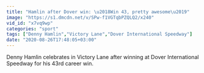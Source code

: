 ```yaml
---
title: "Hamlin after Dover win: \u2018Win 43, pretty awesome\u2019"
image: "https://s1.dmcdn.net/v/SPw-f1VGTqbPZQLQ2/x240"
vid_id: "x7vq9wp"
categories: "sport"
tags: ["Denny Hamlin","Victory Lane","Dover International Speedway"]
date: "2020-08-26T17:48:05+03:00"
---
```

Denny Hamlin celebrates in Victory Lane after winning at Dover International Speedway for his 43rd career win.

